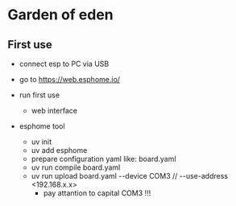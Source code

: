 # Garden of eden


## First use

- connect esp to PC via USB
- go to https://web.esphome.io/
- run first use
	- web interface 

- esphome tool
	- uv init
	- uv add esphome
	- prepare configuration yaml like: board.yaml
	- uv run compile board.yaml
	- uv run upload board.yaml --device COM3  // --use-address <192.168.x.x>
		- pay attantion to capital COM3 !!!


